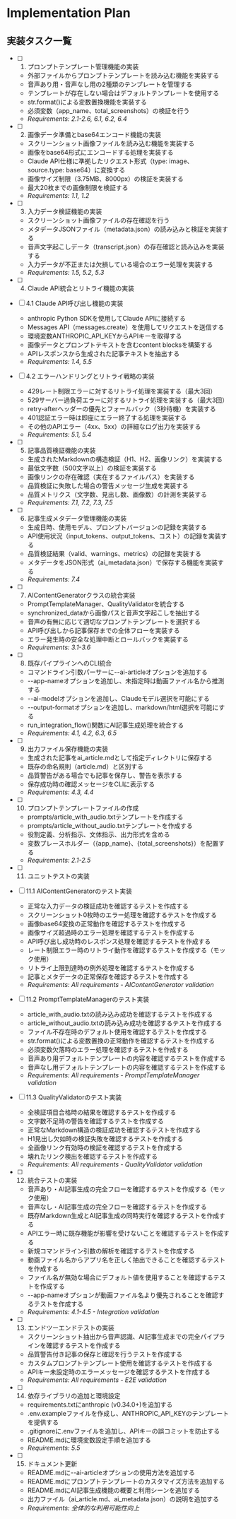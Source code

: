 # Implementation Plan

## 実装タスク一覧

- [ ] 1. プロンプトテンプレート管理機能の実装
  - 外部ファイルからプロンプトテンプレートを読み込む機能を実装する
  - 音声あり用・音声なし用の2種類のテンプレートを管理する
  - テンプレートが存在しない場合はデフォルトテンプレートを使用する
  - str.format()による変数置換機能を実装する
  - 必須変数（app_name、total_screenshots）の検証を行う
  - _Requirements: 2.1-2.6, 6.1, 6.2, 6.4_

- [ ] 2. 画像データ準備とbase64エンコード機能の実装
  - スクリーンショット画像ファイルを読み込む機能を実装する
  - 画像をbase64形式にエンコードする処理を実装する
  - Claude API仕様に準拠したリクエスト形式（type: image、source.type: base64）に変換する
  - 画像サイズ制限（3.75MB、8000px）の検証を実装する
  - 最大20枚までの画像制限を検証する
  - _Requirements: 1.1, 1.2_

- [ ] 3. 入力データ検証機能の実装
  - スクリーンショット画像ファイルの存在確認を行う
  - メタデータJSONファイル（metadata.json）の読み込みと検証を実装する
  - 音声文字起こしデータ（transcript.json）の存在確認と読み込みを実装する
  - 入力データが不正または欠損している場合のエラー処理を実装する
  - _Requirements: 1.5, 5.2, 5.3_

- [ ] 4. Claude API統合とリトライ機能の実装
- [ ] 4.1 Claude API呼び出し機能の実装
  - anthropic Python SDKを使用してClaude APIに接続する
  - Messages API（messages.create）を使用してリクエストを送信する
  - 環境変数ANTHROPIC_API_KEYからAPIキーを取得する
  - 画像データとプロンプトテキストを含むcontent blocksを構築する
  - APIレスポンスから生成された記事テキストを抽出する
  - _Requirements: 1.4, 5.5_

- [ ] 4.2 エラーハンドリングとリトライ戦略の実装
  - 429レート制限エラーに対するリトライ処理を実装する（最大3回）
  - 529サーバー過負荷エラーに対するリトライ処理を実装する（最大3回）
  - retry-afterヘッダーの優先とフォールバック（3秒待機）を実装する
  - 401認証エラー時は即座にエラー終了する処理を実装する
  - その他のAPIエラー（4xx、5xx）の詳細なログ出力を実装する
  - _Requirements: 5.1, 5.4_

- [ ] 5. 記事品質検証機能の実装
  - 生成されたMarkdownの構造検証（H1、H2、画像リンク）を実装する
  - 最低文字数（500文字以上）の検証を実装する
  - 画像リンクの存在確認（実在するファイルパス）を実装する
  - 品質検証に失敗した場合の警告メッセージ生成を実装する
  - 品質メトリクス（文字数、見出し数、画像数）の計測を実装する
  - _Requirements: 7.1, 7.2, 7.3, 7.5_

- [ ] 6. 記事生成メタデータ管理機能の実装
  - 生成日時、使用モデル、プロンプトバージョンの記録を実装する
  - API使用状況（input_tokens、output_tokens、コスト）の記録を実装する
  - 品質検証結果（valid、warnings、metrics）の記録を実装する
  - メタデータをJSON形式（ai_metadata.json）で保存する機能を実装する
  - _Requirements: 7.4_

- [ ] 7. AIContentGeneratorクラスの統合実装
  - PromptTemplateManager、QualityValidatorを統合する
  - synchronized_dataから画像パスと音声文字起こしを抽出する
  - 音声の有無に応じて適切なプロンプトテンプレートを選択する
  - API呼び出しから記事保存までの全体フローを実装する
  - エラー発生時の安全な処理中断とロールバックを実装する
  - _Requirements: 3.1-3.6_

- [ ] 8. 既存パイプラインへのCLI統合
  - コマンドライン引数パーサーに--ai-articleオプションを追加する
  - --app-nameオプションを追加し、未指定時は動画ファイル名から推測する
  - --ai-modelオプションを追加し、Claudeモデル選択を可能にする
  - --output-formatオプションを追加し、markdown/html選択を可能にする
  - run_integration_flow()関数にAI記事生成処理を統合する
  - _Requirements: 4.1, 4.2, 6.3, 6.5_

- [ ] 9. 出力ファイル保存機能の実装
  - 生成された記事をai_article.mdとして指定ディレクトリに保存する
  - 既存の命名規則（article.md）と区別する
  - 品質警告がある場合でも記事を保存し、警告を表示する
  - 保存成功時の確認メッセージをCLIに表示する
  - _Requirements: 4.3, 4.4_

- [ ] 10. プロンプトテンプレートファイルの作成
  - prompts/article_with_audio.txtテンプレートを作成する
  - prompts/article_without_audio.txtテンプレートを作成する
  - 役割定義、分析指示、文体指示、出力形式を含める
  - 変数プレースホルダー（{app_name}、{total_screenshots}）を配置する
  - _Requirements: 2.1-2.5_

- [ ] 11. ユニットテストの実装
- [ ] 11.1 AIContentGeneratorのテスト実装
  - 正常な入力データの検証成功を確認するテストを作成する
  - スクリーンショット0枚時のエラー処理を確認するテストを作成する
  - 画像base64変換の正常動作を確認するテストを作成する
  - 画像サイズ超過時のエラー処理を確認するテストを作成する
  - API呼び出し成功時のレスポンス処理を確認するテストを作成する
  - レート制限エラー時のリトライ動作を確認するテストを作成する（モック使用）
  - リトライ上限到達時の例外処理を確認するテストを作成する
  - 記事とメタデータの正常保存を確認するテストを作成する
  - _Requirements: All requirements - AIContentGenerator validation_

- [ ] 11.2 PromptTemplateManagerのテスト実装
  - article_with_audio.txtの読み込み成功を確認するテストを作成する
  - article_without_audio.txtの読み込み成功を確認するテストを作成する
  - ファイル不存在時のデフォルト使用を確認するテストを作成する
  - str.format()による変数置換の正常動作を確認するテストを作成する
  - 必須変数欠落時のエラー処理を確認するテストを作成する
  - 音声あり用デフォルトテンプレートの内容を確認するテストを作成する
  - 音声なし用デフォルトテンプレートの内容を確認するテストを作成する
  - _Requirements: All requirements - PromptTemplateManager validation_

- [ ] 11.3 QualityValidatorのテスト実装
  - 全検証項目合格時の結果を確認するテストを作成する
  - 文字数不足時の警告を確認するテストを作成する
  - 正常なMarkdown構造の検証成功を確認するテストを作成する
  - H1見出し欠如時の検証失敗を確認するテストを作成する
  - 全画像リンク有効時の検証を確認するテストを作成する
  - 壊れたリンク検出を確認するテストを作成する
  - _Requirements: All requirements - QualityValidator validation_

- [ ] 12. 統合テストの実装
  - 音声あり・AI記事生成の完全フローを確認するテストを作成する（モック使用）
  - 音声なし・AI記事生成の完全フローを確認するテストを作成する
  - 既存Markdown生成とAI記事生成の同時実行を確認するテストを作成する
  - APIエラー時に既存機能が影響を受けないことを確認するテストを作成する
  - 新規コマンドライン引数の解析を確認するテストを作成する
  - 動画ファイル名からアプリ名を正しく抽出できることを確認するテストを作成する
  - ファイル名が無効な場合にデフォルト値を使用することを確認するテストを作成する
  - --app-nameオプションが動画ファイル名より優先されることを確認するテストを作成する
  - _Requirements: 4.1-4.5 - Integration validation_

- [ ] 13. エンドツーエンドテストの実装
  - スクリーンショット抽出から音声認識、AI記事生成までの完全パイプラインを確認するテストを作成する
  - 品質警告付き記事の保存と確認を行うテストを作成する
  - カスタムプロンプトテンプレート使用を確認するテストを作成する
  - APIキー未設定時のエラーメッセージを確認するテストを作成する
  - _Requirements: All requirements - E2E validation_

- [ ] 14. 依存ライブラリの追加と環境設定
  - requirements.txtにanthropic (v0.34.0+)を追加する
  - .env.exampleファイルを作成し、ANTHROPIC_API_KEYのテンプレートを提供する
  - .gitignoreに.envファイルを追加し、APIキーの誤コミットを防止する
  - README.mdに環境変数設定手順を追加する
  - _Requirements: 5.5_

- [ ] 15. ドキュメント更新
  - README.mdに--ai-articleオプションの使用方法を追加する
  - README.mdにプロンプトテンプレートのカスタマイズ方法を追加する
  - README.mdにAI記事生成機能の概要と利用シーンを追加する
  - 出力ファイル（ai_article.md、ai_metadata.json）の説明を追加する
  - _Requirements: 全体的な利用可能性向上_
